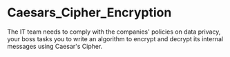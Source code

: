 # Caesars_Cipher_Encryption
The IT team needs to comply with the companies' policies on data privacy, your boss tasks you to write an algorithm to encrypt and decrypt its internal messages using Caesar's Cipher.
